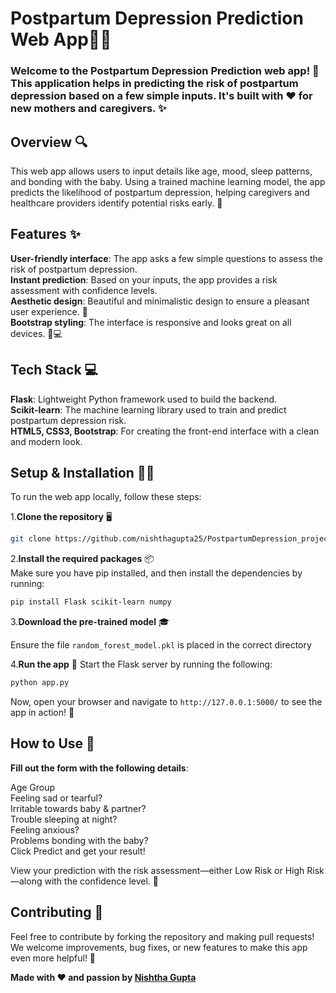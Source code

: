# Postpartum Depression Prediction Web App🌸🤱

### Welcome to the Postpartum Depression Prediction web app! 🌟 This application helps in predicting the risk of postpartum depression based on a few simple inputs. It's built with ❤️ for new mothers and caregivers. ✨

## **Overview 🔍**
This web app allows users to input details like age, mood, sleep patterns, and bonding with the baby. Using a trained machine learning model, the app predicts the likelihood of postpartum depression, helping caregivers and healthcare providers identify potential risks early. 🌸

## **Features** ✨
**User-friendly interface**: The app asks a few simple questions to assess the risk of postpartum depression. \
**Instant prediction**: Based on your inputs, the app provides a risk assessment with confidence levels. \
**Aesthetic design**: Beautiful and minimalistic design to ensure a pleasant user experience. 💖 \
**Bootstrap styling**: The interface is responsive and looks great on all devices. 📱💻

## Tech Stack 💻
**Flask**: Lightweight Python framework used to build the backend. \
**Scikit-learn**: The machine learning library used to train and predict postpartum depression risk. \
**HTML5, CSS3, Bootstrap**: For creating the front-end interface with a clean and modern look.

## **Setup & Installation** 👀🚀
To run the web app locally, follow these steps:

1.**Clone the repository** 🖥️
```bash
git clone https://github.com/nishthagupta25/PostpartumDepression_project.git
```

2.**Install the required packages** 📦 \
Make sure you have pip installed, and then install the dependencies by running:
```bash
pip install Flask scikit-learn numpy 
```

3.**Download the pre-trained model** 🎓

Ensure the file `random_forest_model.pkl` is placed in the correct directory

4.**Run the app** 🚀
Start the Flask server by running the following:
```bash
python app.py
```
Now, open your browser and navigate to `http://127.0.0.1:5000/` to see the app in action! 🎉

## **How to Use** 🤔
**Fill out the form with the following details**:

Age Group  \
Feeling sad or tearful?  \
Irritable towards baby & partner?  \
Trouble sleeping at night?  \
Feeling anxious?  \
Problems bonding with the baby?  \
Click Predict and get your result!  

View your prediction with the risk assessment—either Low Risk or High Risk—along with the confidence level. 🎯

## Contributing 🤝
Feel free to contribute by forking the repository and making pull requests! We welcome improvements, bug fixes, or new features to make this app even more helpful! 🌻


 **Made with ❤️ and passion by [Nishtha Gupta](https://github.com/nishthagupta25)**




